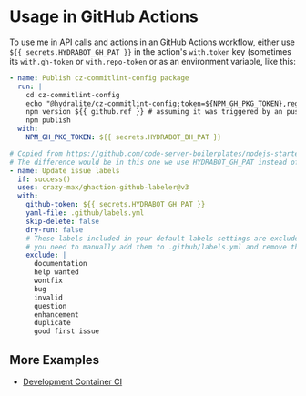 # Usage in GitHub Actions

To use me in API calls and actions in an GitHub Actions workflow, either use `${{ secrets.HYDRABOT_GH_PAT }}` in the action's `with.token` key (sometimes its `with.gh-token` or `with.repo-token` or as an environment variable, like this:

```yml
- name: Publish cz-commitlint-config package
  run: |
    cd cz-commitlint-config
    echo "@hydralite/cz-commitlint-config;token=${NPM_GH_PKG_TOKEN},registry=https://npmjs.pkg.github.com
    npm version ${{ github.ref }} # assuming it was triggered by an pushing an Git tag
    npm publish
  with:
    NPM_GH_PKG_TOKEN: ${{ secrets.HYDRABOT_BH_PAT }}

# Copied from https://github.com/code-server-boilerplates/nodejs-starter/blob/7bffa154b7e8c6246b25a19094f578cd689fabe3/.github/workflows/update-labels.yml#L17-L36
# The difference would be in this one we use HYDRABOT_GH_PAT instead of the usual GH_SERVICE_ACCOUNT_API_KEY from The Pins Team's projects.
- name: Update issue labels
  if: success()
  uses: crazy-max/ghaction-github-labeler@v3
  with:
    github-token: ${{ secrets.HYDRABOT_GH_PAT }}
    yaml-file: .github/labels.yml
    skip-delete: false
    dry-run: false
    # These labels included in your default labels settings are excluded
    # you need to manually add them to .github/labels.yml and remove the entries here
    exclude: |
      documentation
      help wanted
      wontfix
      bug
      invalid
      question
      enhancement
      duplicate
      good first issue
```

## More Examples

* [Development Container CI](https://ithub.com/MadeByThePinsHub/hydralite/blob/gitpodify/.github/workflows/docker-dev_container.yml)
